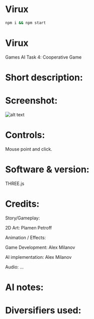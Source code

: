 # Virux
```sh
npm i && npm start
```
# Virux
Games AI Task 4: Cooperative Game

# Short description:


# Screenshot:
![alt text](https: "Title screen")

# Controls:

Mouse point and click.


# Software & version:

THREE.js


# Credits:

Story/Gameplay:

2D Art: Plamen Petroff

Animation / Effects:

Game Development: Alex Milanov

AI implementation: Alex Milanov

Audio: ...

# AI notes:


# Diversifiers used:
